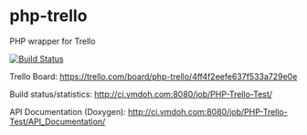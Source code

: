 php-trello
==========

PHP wrapper for Trello

[![Build Status](http://ci.vmdoh.com:8080/job/PHP-Trello-Test/badge/icon)](http://ci.vmdoh.com:8080/job/PHP-Trello-Test/)


Trello Board: https://trello.com/board/php-trello/4ff4f2eefe637f533a729e0e

Build status/statistics: http://ci.vmdoh.com:8080/job/PHP-Trello-Test/

API Documentation (Doxygen): http://ci.vmdoh.com:8080/job/PHP-Trello-Test/API_Documentation/

